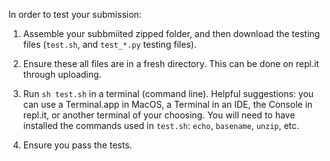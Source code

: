 In order to test your submission:

1. Assemble your subbmiited zipped folder, and then download the testing files (`test.sh`,  and `test_*.py` testing files).

2. Ensure these all files are in a fresh directory. This can be done on repl.it through uploading.

3. Run `sh test.sh` in a terminal (command line). Helpful suggestions: you can use a Terminal.app in MacOS, a Terminal in an IDE, the Console in repl.it, or another terminal of your choosing. You will need to have installed the commands used in `test.sh`: `echo`, `basename`, `unzip`, etc.

4. Ensure you pass the tests.
